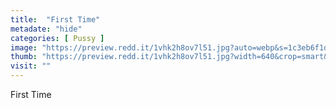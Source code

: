```yaml
---
title:  "First Time"
metadate: "hide"
categories: [ Pussy ]
image: "https://preview.redd.it/1vhk2h8ov7l51.jpg?auto=webp&s=1c3eb6f1de04c1e60082ead5a74edca825c8a838"
thumb: "https://preview.redd.it/1vhk2h8ov7l51.jpg?width=640&crop=smart&auto=webp&s=5a90ac436f98470e1af2b8fb722e791d75014540"
visit: ""
---
```

First Time
